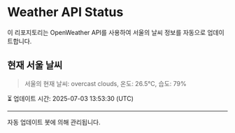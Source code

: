 
# Weather API Status

이 리포지토리는 OpenWeather API를 사용하여 서울의 날씨 정보를 자동으로 업데이트합니다.

## 현재 서울 날씨
> 서울의 현재 날씨: overcast clouds, 온도: 26.5°C, 습도: 79%

⏳ 업데이트 시간: 2025-07-03 13:53:30 (UTC)

---
자동 업데이트 봇에 의해 관리됩니다.

